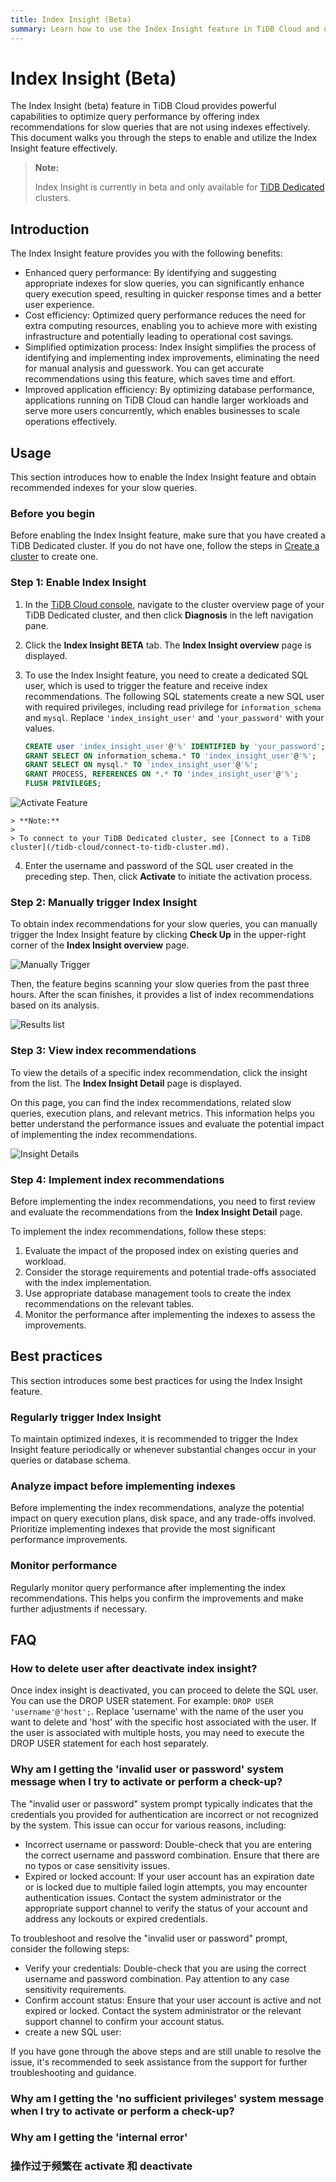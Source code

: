 ```yaml
---
title: Index Insight (Beta)
summary: Learn how to use the Index Insight feature in TiDB Cloud and obtain index recommendations for your slow queries.
---
```


# Index Insight (Beta)

The Index Insight (beta) feature in TiDB Cloud provides powerful capabilities to optimize query performance by offering index recommendations for slow queries that are not using indexes effectively. This document walks you through the steps to enable and utilize the Index Insight feature effectively.

> **Note:**
>
> Index Insight is currently in beta and only available for [TiDB Dedicated](/tidb-cloud/select-cluster-tier.md#tidb-dedicated) clusters.

## Introduction

The Index Insight feature provides you with the following benefits:

- Enhanced query performance: By identifying and suggesting appropriate indexes for slow queries, you can significantly enhance query execution speed, resulting in quicker response times and a better user experience.
- Cost efficiency: Optimized query performance reduces the need for extra computing resources, enabling you to achieve more with existing infrastructure and potentially leading to operational cost savings.
- Simplified optimization process: Index Insight simplifies the process of identifying and implementing index improvements, eliminating the need for manual analysis and guesswork. You can get accurate recommendations using this feature, which saves time and effort.
- Improved application efficiency: By optimizing database performance, applications running on TiDB Cloud can handle larger workloads and serve more users concurrently, which enables businesses to scale operations effectively.

## Usage

This section introduces how to enable the Index Insight feature and obtain recommended indexes for your slow queries.

### Before you begin

Before enabling the Index Insight feature, make sure that you have created a TiDB Dedicated cluster. If you do not have one, follow the steps in [Create a cluster](/tidb-cloud/create-tidb-cluster.md) to create one.

### Step 1: Enable Index Insight

1. In the [TiDB Cloud console](https://tidbcloud.com), navigate to the cluster overview page of your TiDB Dedicated cluster, and then click **Diagnosis** in the left navigation pane.

2. Click the **Index Insight BETA** tab. The **Index Insight overview** page is displayed.

3. To use the Index Insight feature, you need to create a dedicated SQL user, which is used to trigger the feature and receive index recommendations. The following SQL statements create a new SQL user with required privileges, including read privilege for `information_schema` and `mysql`. Replace `'index_insight_user'` and `'your_password'` with your values.

    ```sql
    CREATE user 'index_insight_user'@'%' IDENTIFIED by 'your_password';
    GRANT SELECT ON information_schema.* TO 'index_insight_user'@'%';
    GRANT SELECT ON mysql.* TO 'index_insight_user'@'%';
    GRANT PROCESS, REFERENCES ON *.* TO 'index_insight_user'@'%';
    FLUSH PRIVILEGES;
    ```

![Activate Feature]()

    > **Note:**
    >
    > To connect to your TiDB Dedicated cluster, see [Connect to a TiDB cluster](/tidb-cloud/connect-to-tidb-cluster.md).

4. Enter the username and password of the SQL user created in the preceding step. Then, click **Activate** to initiate the activation process.

### Step 2: Manually trigger Index Insight

To obtain index recommendations for your slow queries, you can manually trigger the Index Insight feature by clicking **Check Up** in the upper-right corner of the **Index Insight overview** page.

![Manually Trigger]()

Then, the feature begins scanning your slow queries from the past three hours. After the scan finishes, it provides a list of index recommendations based on its analysis.

![Results list]()

### Step 3: View index recommendations

To view the details of a specific index recommendation, click the insight from the list. The **Index Insight Detail** page is displayed.

On this page, you can find the index recommendations, related slow queries, execution plans, and relevant metrics. This information helps you better understand the performance issues and evaluate the potential impact of implementing the index recommendations.

![Insight Details]()

### Step 4: Implement index recommendations

Before implementing the index recommendations, you need to first review and evaluate the recommendations from the **Index Insight Detail** page.

To implement the index recommendations, follow these steps:

1. Evaluate the impact of the proposed index on existing queries and workload.
2. Consider the storage requirements and potential trade-offs associated with the index implementation.
3. Use appropriate database management tools to create the index recommendations on the relevant tables.
4. Monitor the performance after implementing the indexes to assess the improvements.

## Best practices

This section introduces some best practices for using the Index Insight feature.

### Regularly trigger Index Insight

To maintain optimized indexes, it is recommended to trigger the Index Insight feature periodically or whenever substantial changes occur in your queries or database schema.

### Analyze impact before implementing indexes

Before implementing the index recommendations, analyze the potential impact on query execution plans, disk space, and any trade-offs involved. Prioritize implementing indexes that provide the most significant performance improvements.

### Monitor performance

Regularly monitor query performance after implementing the index recommendations. This helps you confirm the improvements and make further adjustments if necessary.

## FAQ

### How to delete user after deactivate index insight?

Once index insight is deactivated, you can proceed to delete the SQL user. You can use the DROP USER statement. For example: `DROP USER 'username'@'host';`. Replace 'username' with the name of the user you want to delete and 'host' with the specific host associated with the user. If the user is associated with multiple hosts, you may need to execute the DROP USER statement for each host separately.

### Why am I getting the 'invalid user or password' system message when I try to activate or perform a check-up?

The "invalid user or password" system prompt typically indicates that the credentials you provided for authentication are incorrect or not recognized by the system. This issue can occur for various reasons, including:

- Incorrect username or password: Double-check that you are entering the correct username and password combination. Ensure that there are no typos or case sensitivity issues.
- Expired or locked account: If your user account has an expiration date or is locked due to multiple failed login attempts, you may encounter authentication issues. Contact the system administrator or the appropriate support channel to verify the status of your account and address any lockouts or expired credentials.

To troubleshoot and resolve the "invalid user or password" prompt, consider the following steps:

- Verify your credentials: Double-check that you are using the correct username and password combination. Pay attention to any case sensitivity requirements.
- Confirm account status: Ensure that your user account is active and not expired or locked. Contact the system administrator or the relevant support channel to confirm your account status.
- create a new SQL user: 

If you have gone through the above steps and are still unable to resolve the issue, it's recommended to seek assistance from the support for further troubleshooting and guidance.

### Why am I getting the 'no sufficient privileges' system message when I try to activate or perform a check-up?


### Why am I getting the 'internal error'  



### 操作过于频繁在 activate 和 deactivate
